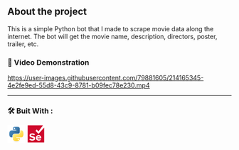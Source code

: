 <!-- About the Project -->
## About the project
This is a simple Python bot that I made to scrape movie data along the internet. The bot will get the movie name, description, directors, poster, trailer, etc.

### :movie_camera: Video Demonstration

https://user-images.githubusercontent.com/79881605/214165345-4e2fe9ed-55d8-43c9-8781-b09fec78e230.mp4

---

### 🛠 Buit With :
<img src="https://github.com/devicons/devicon/blob/master/icons/python/python-original.svg" width="40" heigth="40"></img>
<img src="https://github.com/devicons/devicon/blob/master/icons/selenium/selenium-original.svg" width="40" heigth="40"></img>
